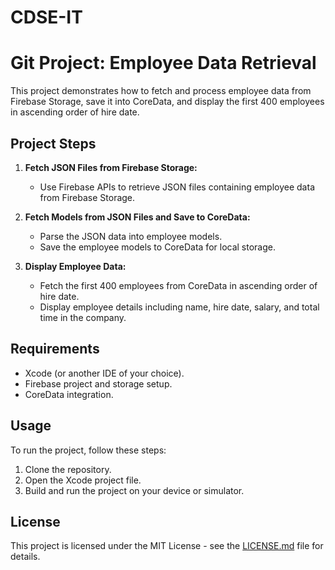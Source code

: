 # CDSE-IT
# Git Project: Employee Data Retrieval

This project demonstrates how to fetch and process employee data from Firebase Storage, save it into CoreData, and display the first 400 employees in ascending order of hire date.

## Project Steps

1. **Fetch JSON Files from Firebase Storage:**
   - Use Firebase APIs to retrieve JSON files containing employee data from Firebase Storage.

2. **Fetch Models from JSON Files and Save to CoreData:**
   - Parse the JSON data into employee models.
   - Save the employee models to CoreData for local storage.

3. **Display Employee Data:**
   - Fetch the first 400 employees from CoreData in ascending order of hire date.
   - Display employee details including name, hire date, salary, and total time in the company.

## Requirements

- Xcode (or another IDE of your choice).
- Firebase project and storage setup.
- CoreData integration.

## Usage

To run the project, follow these steps:

1. Clone the repository.
2. Open the Xcode project file.
3. Build and run the project on your device or simulator.

## License

This project is licensed under the MIT License - see the [LICENSE.md](LICENSE.md) file for details.
